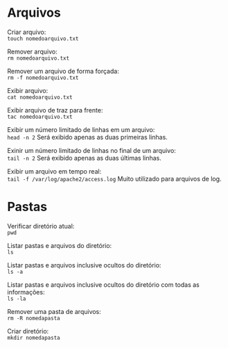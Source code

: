 # Arquivos  
Criar arquivo:  
``touch nomedoarquivo.txt``

Remover arquivo:  
``rm nomedoarquivo.txt``

Remover um arquivo de forma forçada:  
``rm -f nomedoarquivo.txt``

Exibir arquivo:  
``cat nomedoarquivo.txt``

Exibir arquivo de traz para frente:  
``tac nomedoarquivo.txt``

Exibir um número limitado de linhas em um arquivo:  
``head -n 2`` Será exibido apenas as duas primeiras linhas.

Exinir um número limitado de linhas no final de um arquivo:  
``tail -n 2`` Será exibido apenas as duas últimas linhas.

Exibir um arquivo em tempo real:  
``tail -f /var/log/apache2/access.log`` Muito utilizado para arquivos de log.

# Pastas  
Verificar diretório atual:  
``pwd``

Listar pastas e arquivos do diretório:  
``ls``

Listar pastas e arquivos inclusive ocultos do diretório:  
``ls -a``

Listar pastas e arquivos inclusive ocultos do diretório com todas as informações:  
``ls -la``

Remover uma pasta de arquivos:  
``rm -R nomedapasta``

Criar diretório:  
``mkdir nomedapasta``
